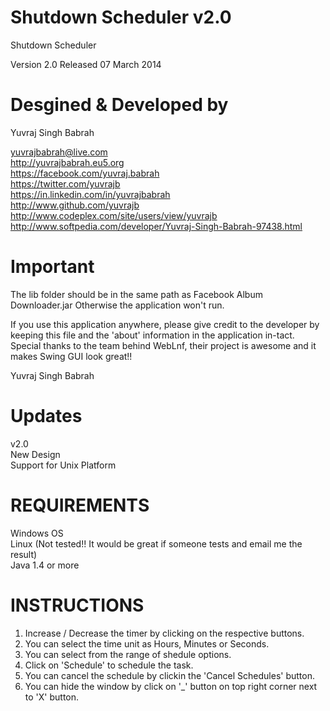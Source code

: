 Shutdown Scheduler v2.0
====================================================

Shutdown Scheduler

Version 2.0
Released 07 March 2014


Desgined & Developed by
====================================================

Yuvraj Singh Babrah

yuvrajbabrah@live.com<br/>
http://yuvrajbabrah.eu5.org<br/>
https://facebook.com/yuvraj.babrah<br/>
https://twitter.com/yuvrajb<br/>
https://in.linkedin.com/in/yuvrajbabrah<br/>
http://www.github.com/yuvrajb<br/>
http://www.codeplex.com/site/users/view/yuvrajb<br/>
http://www.softpedia.com/developer/Yuvraj-Singh-Babrah-97438.html<br/>


Important
====================================================

The lib folder should be in the same path as Facebook Album Downloader.jar
Otherwise the application won't run.

If you use this application anywhere, please give 
credit to the developer by keeping this file and the
'about' information in the application in-tact. Special
thanks to the team behind WebLnf, their project is awesome
and it makes Swing GUI look great!!

Yuvraj Singh Babrah


Updates
====================================================

v2.0<br/>
New Design<br/>
Support for Unix Platform


REQUIREMENTS
====================================================
Windows OS <br/>
Linux (Not tested!! It would be great if someone tests and email me the result)<br/>
Java 1.4 or more


INSTRUCTIONS
====================================================

1. Increase / Decrease the timer by clicking on the respective buttons.
2. You can select the time unit as Hours, Minutes or Seconds.
3. You can select from the range of shedule options.
4. Click on 'Schedule' to schedule the task.
5. You can cancel the schedule by clickin the 'Cancel Schedules' button.
6. You can hide the window by click on '_' button on top right corner next to 'X' button.


